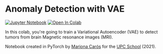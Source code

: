 # Anomaly Detection with VAE

[![Jupyter Notebook](https://img.shields.io/badge/Jupyter-Notebook-green.svg)](./lab_anomaly_det_todo.ipynb) [![Open In Colab](https://colab.research.google.com/assets/colab-badge.svg)](https://colab.research.google.com/github/telecombcn-dl/labs-all/blob/main/labs/vae_anomaly_detection/lab_anomaly_det_todo.ipynb)

In this colab, you're going to train a Variational Autoencoder (VAE) to detect tumors from brain Magnetic resonance images (MRI). 

Notebook created in PyTorch by [Mariona Carós](https://es.linkedin.com/in/mariona-c-a7bb91105) for the [UPC School](https://www.talent.upc.edu/ing/) (2021).